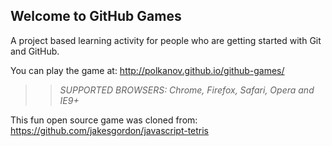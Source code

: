 ## Welcome to GitHub Games

A project based learning activity for people who are getting started with Git and GitHub.

You can play the game at: http://polkanov.github.io/github-games/

>> _*SUPPORTED BROWSERS*: Chrome, Firefox, Safari, Opera and IE9+_

This fun open source game was cloned from: https://github.com/jakesgordon/javascript-tetris
